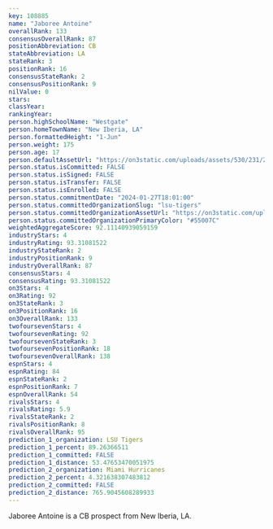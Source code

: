 ```yaml
---
key: 108885
name: "Jaboree Antoine"
overallRank: 133
consensusOverallRank: 87
positionAbbreviation: CB
stateAbbreviation: LA
stateRank: 3
positionRank: 16
consensusStateRank: 2
consensusPositionRank: 9
nilValue: 0
stars: 
classYear: 
rankingYear: 
person.highSchoolName: "Westgate"
person.homeTownName: "New Iberia, LA"
person.formattedHeight: "1-Jun"
person.weight: 175
person.age: 17
person.defaultAssetUrl: "https://on3static.com/uploads/assets/530/231/231530.jpg"
person.status.isCommitted: FALSE
person.status.isSigned: FALSE
person.status.isTransfer: FALSE
person.status.isEnrolled: FALSE
person.status.commitmentDate: "2024-01-27T18:01:00"
person.status.committedOrganizationSlug: "lsu-tigers"
person.status.committedOrganizationAssetUrl: "https://on3static.com/uploads/assets/10/150/150010.svg"
person.status.committedOrganizationPrimaryColor: "#55007C"
weightedAggregateScore: 92.11140939059159
industryStars: 4
industryRating: 93.31081522
industryStateRank: 2
industryPositionRank: 9
industryOverallRank: 87
consensusStars: 4
consensusRating: 93.31081522
on3Stars: 4
on3Rating: 92
on3StateRank: 3
on3PositionRank: 16
on3OverallRank: 133
twofoursevenStars: 4
twofoursevenRating: 92
twofoursevenStateRank: 3
twofoursevenPositionRank: 18
twofoursevenOverallRank: 138
espnStars: 4
espnRating: 84
espnStateRank: 2
espnPositionRank: 7
espnOverallRank: 54
rivalsStars: 4
rivalsRating: 5.9
rivalsStateRank: 2
rivalsPositionRank: 8
rivalsOverallRank: 95
prediction_1_organization: LSU Tigers
prediction_1_percent: 89.26366511
prediction_1_committed: FALSE
prediction_1_distance: 53.47653470051975
prediction_2_organization: Miami Hurricanes
prediction_2_percent: 4.321638307483812
prediction_2_committed: FALSE
prediction_2_distance: 765.9045608289933
---
```

Jaboree Antoine is a CB prospect from New Iberia, LA.